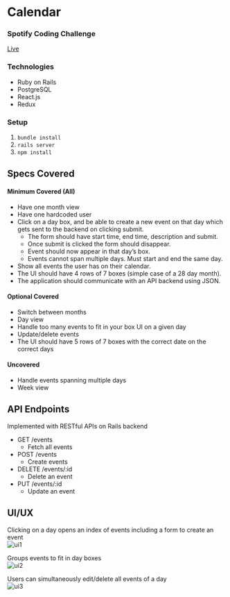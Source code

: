 # Calendar
### Spotify Coding Challenge
[Live](https://calendar-kc.herokuapp.com/)  

### Technologies
* Ruby on Rails
* PostgreSQL
* React.js
* Redux

### Setup
1. `bundle install`
2. `rails server`
3. `npm install`

## Specs Covered
#### Minimum Covered (All)
* Have one month view
* Have one hardcoded user
* Click on a day box, and be able to create a new event on that day which gets sent to the backend on clicking submit.
   * The form should have start time, end time, description and submit.
   * Once submit is clicked the form should disappear.
   * Event should now appear in that day’s box.
   * Events cannot span multiple days. Must start and end the same day.
* Show all events the user has on their calendar.
* The UI should have 4 rows of 7 boxes (simple case of a 28 day month).
* The application should communicate with an API backend using JSON.

#### Optional Covered
* Switch between months
* Day view
* Handle too many events to fit in your box UI on a given day
* Update/delete events
* The UI should have 5 rows of 7 boxes with the correct date on the correct days

#### Uncovered
* Handle events spanning multiple days
* Week view

## API Endpoints
Implemented with RESTful APIs on Rails backend
* GET /events
  * Fetch all events
* POST /events
  * Create events
* DELETE /events/:id
  * Delete an event
* PUT /events/:id
  * Update an event

## UI/UX
Clicking on a day opens an index of events including a form to create an event   
![ui1](https://media.giphy.com/media/9u1mRfpOUjie2zEjOB/giphy.gif)  

Groups events to fit in day boxes  
![ui2](https://media.giphy.com/media/EriSvEe5QJYuLSCOR7/giphy.gif)

Users can simultaneously edit/delete all events of a day  
![ui3](https://media.giphy.com/media/3rZIY3BWGK2bzG94eq/giphy.gif)
